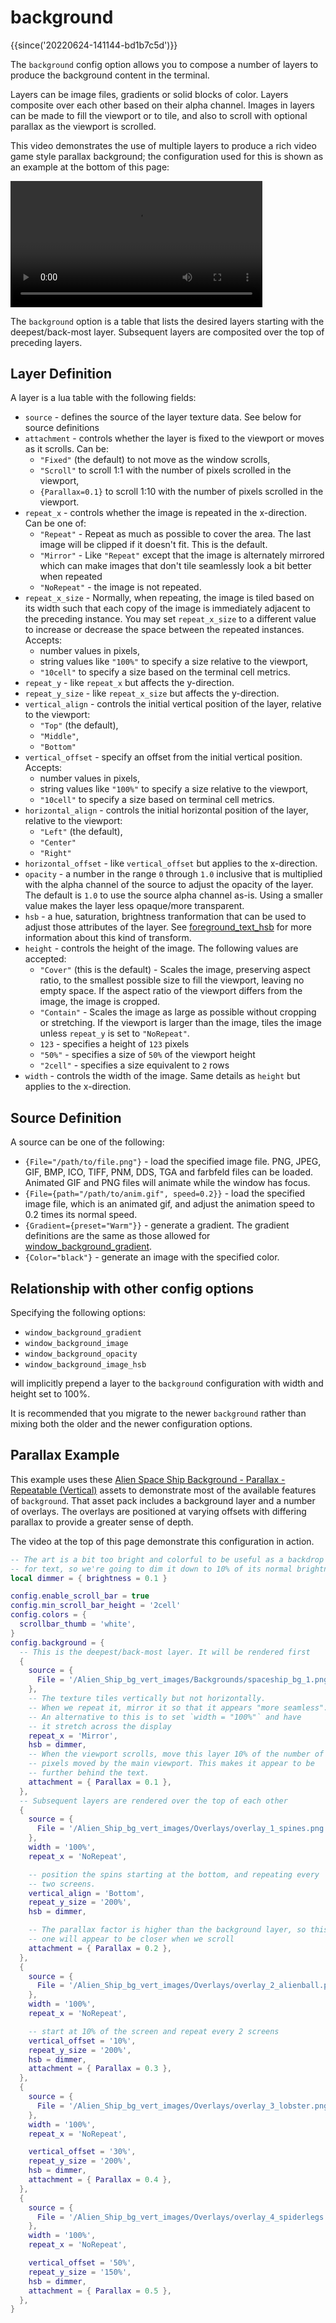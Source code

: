 # background

{{since('20220624-141144-bd1b7c5d')}}

The `background` config option allows you to compose a number of layers to
produce the background content in the terminal.

Layers can be image files, gradients or solid blocks of color. Layers composite
over each other based on their alpha channel. Images in layers can be made to
fill the viewport or to tile, and also to scroll with optional parallax as the
viewport is scrolled.

This video demonstrates the use of multiple layers to produce a rich video game
style parallax background; the configuration used for this is shown as an
example at the bottom of this page:

<video width="80%" controls src="../../../screenshots/wezterm-parallax-2.mp4" loop></video>

The `background` option is a table that lists the desired layers starting with
the deepest/back-most layer.  Subsequent layers are composited over the top of
preceding layers.


## Layer Definition

A layer is a lua table with the following fields:

* `source` - defines the source of the layer texture data. See below for source definitions
* `attachment` - controls whether the layer is fixed to the viewport or moves as it scrolls. Can be:
  * `"Fixed"` (the default) to not move as the window scrolls,
  * `"Scroll"` to scroll 1:1 with the number of pixels scrolled in the viewport,
  * `{Parallax=0.1}` to scroll 1:10 with the number of pixels scrolled in the viewport.
* `repeat_x` - controls whether the image is repeated in the x-direction. Can be one of:
  * `"Repeat"` - Repeat as much as possible to cover the area. The last image will be clipped if it doesn't fit.  This is the default.
  * `"Mirror"` - Like `"Repeat"` except that the image is alternately mirrored which can make images that don't tile seamlessly look a bit better when repeated
  * `"NoRepeat"` - the image is not repeated.
* `repeat_x_size` - Normally, when repeating, the image is tiled based on its width such that each copy of the image is immediately adjacent to the preceding instance.  You may set `repeat_x_size` to a different value to increase or decrease the space between the repeated instances.  Accepts:
  * number values in pixels,
  * string values like `"100%"` to specify a size relative to the viewport,
  * `"10cell"` to specify a size based on the terminal cell metrics.
* `repeat_y` - like `repeat_x` but affects the y-direction.
* `repeat_y_size` - like `repeat_x_size` but affects the y-direction.
* `vertical_align` - controls the initial vertical position of the layer, relative to the viewport:
  * `"Top"` (the default),
  * `"Middle"`,
  * `"Bottom"`
* `vertical_offset` - specify an offset from the initial vertical position.  Accepts:
  * number values in pixels,
  * string values like `"100%"` to specify a size relative to the viewport,
  * `"10cell"` to specify a size based on terminal cell metrics.
* `horizontal_align` - controls the initial horizontal position of the layer, relative to the viewport:
  * `"Left"` (the default),
  * `"Center"`
  * `"Right"`
* `horizontal_offset` - like `vertical_offset` but applies to the x-direction.
* `opacity` - a number in the range `0` through `1.0` inclusive that is multiplied with the alpha channel of the source to adjust the opacity of the layer. The default is `1.0` to use the source alpha channel as-is. Using a smaller value makes the layer less opaque/more transparent.
* `hsb` - a hue, saturation, brightness tranformation that can be used to adjust those attributes of the layer. See [foreground_text_hsb](foreground_text_hsb.md) for more information about this kind of transform.
* `height` - controls the height of the image. The following values are accepted:
  * `"Cover"` (this is the default) - Scales the image, preserving aspect ratio, to the smallest possible size to fill the viewport, leaving no empty space.  If the aspect ratio of the viewport differs from the image, the image is cropped.
  * `"Contain"` - Scales the image as large as possible without cropping or stretching. If the viewport is larger than the image, tiles the image unless `repeat_y` is set to `"NoRepeat"`.
  * `123` - specifies a height of `123` pixels
  * `"50%"` - specifies a size of `50%` of the viewport height
  * `"2cell"` - specifies a size equivalent to `2` rows
* `width` - controls the width of the image. Same details as `height` but applies to the x-direction.

## Source Definition

A source can be one of the following:

* `{File="/path/to/file.png"}` - load the specified image file.  PNG, JPEG,
  GIF, BMP, ICO, TIFF, PNM, DDS, TGA and farbfeld files can be loaded.
  Animated GIF and PNG files will animate while the window has focus.
* `{File={path="/path/to/anim.gif", speed=0.2}}` - load the specified image file, which is an animated gif, and adjust the animation speed to 0.2 times its normal speed.
* `{Gradient={preset="Warm"}}` - generate a gradient. The gradient definitions
  are the same as those allowed for [window_background_gradient](window_background_gradient.md).
* `{Color="black"}` - generate an image with the specified color.

## Relationship with other config options

Specifying the following options:

* `window_background_gradient`
* `window_background_image`
* `window_background_opacity`
* `window_background_image_hsb`

will implicitly prepend a layer to the `background` configuration with width
and height set to 100%.

It is recommended that you migrate to the newer `background` rather than mixing
both the older and the newer configuration options.

## Parallax Example

This example uses these [Alien Space Ship Background - Parallax -
Repeatable
(Vertical)](https://www.gameartguppy.com/shop/space-ship-background-repeatable-vertical/)
assets to demonstrate most of the available features of `background`. That asset pack includes a background layer and a number of overlays. The overlays are positioned at varying offsets with differing parallax to provide a greater sense of depth.

The video at the top of this page demonstrate this configuration in action.

```lua
-- The art is a bit too bright and colorful to be useful as a backdrop
-- for text, so we're going to dim it down to 10% of its normal brightness
local dimmer = { brightness = 0.1 }

config.enable_scroll_bar = true
config.min_scroll_bar_height = '2cell'
config.colors = {
  scrollbar_thumb = 'white',
}
config.background = {
  -- This is the deepest/back-most layer. It will be rendered first
  {
    source = {
      File = '/Alien_Ship_bg_vert_images/Backgrounds/spaceship_bg_1.png',
    },
    -- The texture tiles vertically but not horizontally.
    -- When we repeat it, mirror it so that it appears "more seamless".
    -- An alternative to this is to set `width = "100%"` and have
    -- it stretch across the display
    repeat_x = 'Mirror',
    hsb = dimmer,
    -- When the viewport scrolls, move this layer 10% of the number of
    -- pixels moved by the main viewport. This makes it appear to be
    -- further behind the text.
    attachment = { Parallax = 0.1 },
  },
  -- Subsequent layers are rendered over the top of each other
  {
    source = {
      File = '/Alien_Ship_bg_vert_images/Overlays/overlay_1_spines.png',
    },
    width = '100%',
    repeat_x = 'NoRepeat',

    -- position the spins starting at the bottom, and repeating every
    -- two screens.
    vertical_align = 'Bottom',
    repeat_y_size = '200%',
    hsb = dimmer,

    -- The parallax factor is higher than the background layer, so this
    -- one will appear to be closer when we scroll
    attachment = { Parallax = 0.2 },
  },
  {
    source = {
      File = '/Alien_Ship_bg_vert_images/Overlays/overlay_2_alienball.png',
    },
    width = '100%',
    repeat_x = 'NoRepeat',

    -- start at 10% of the screen and repeat every 2 screens
    vertical_offset = '10%',
    repeat_y_size = '200%',
    hsb = dimmer,
    attachment = { Parallax = 0.3 },
  },
  {
    source = {
      File = '/Alien_Ship_bg_vert_images/Overlays/overlay_3_lobster.png',
    },
    width = '100%',
    repeat_x = 'NoRepeat',

    vertical_offset = '30%',
    repeat_y_size = '200%',
    hsb = dimmer,
    attachment = { Parallax = 0.4 },
  },
  {
    source = {
      File = '/Alien_Ship_bg_vert_images/Overlays/overlay_4_spiderlegs.png',
    },
    width = '100%',
    repeat_x = 'NoRepeat',

    vertical_offset = '50%',
    repeat_y_size = '150%',
    hsb = dimmer,
    attachment = { Parallax = 0.5 },
  },
}
```
